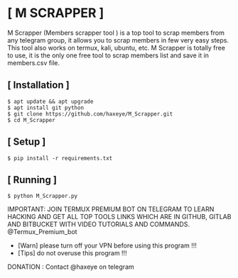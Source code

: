# [ M SCRAPPER ]

M Scrapper (Members scrapper tool ) is a top tool to scrap members from any telegram group, it allows you to scrap members in few very easy steps. This tool also works on termux, kali, ubuntu, etc. M Scrapper is totally free to use, it is the only one free tool to scrap members list and save it in members.csv file.



## [ Installation ]
```
$ apt update && apt upgrade
$ apt install git python
$ git clone https://github.com/haxeye/M_Scrapper.git
$ cd M_Scrapper
```

## [ Setup ]
```
$ pip install -r requirements.txt
```
## [ Running ]
```
$ python M_Scrapper.py
```

IMPORTANT: JOIN TERMUX PREMIUM BOT ON TELEGRAM TO LEARN HACKING AND GET ALL TOP TOOLS LINKS WHICH ARE IN GITHUB, GITLAB AND BITBUCKET WITH VIDEO TUTORIALS AND COMMANDS. @Termux_Premium_bot



* [Warn] please turn off your VPN before using this program !!!
* [Tips] do not overuse this program !!!


DONATION : Contact @haxeye on telegram
